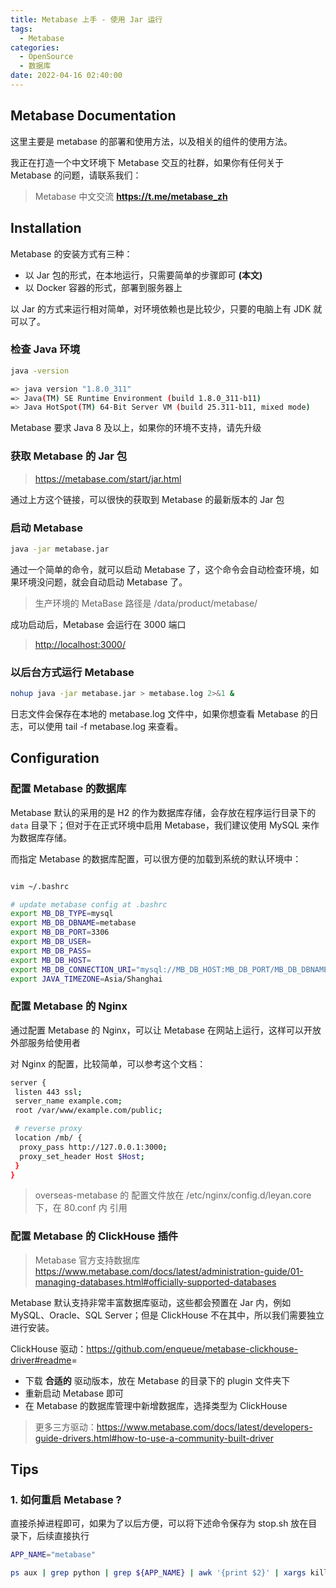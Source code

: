 ```yaml
---
title: Metabase 上手 - 使用 Jar 运行
tags: 
  - Metabase
categories:
  - OpenSource
  - 数据库
date: 2022-04-16 02:40:00
---
```


## Metabase Documentation

这里主要是 metabase 的部署和使用方法，以及相关的组件的使用方法。

我正在打造一个中文环境下 Metabase 交互的社群，如果你有任何关于 Metabase 的问题，请联系我们：

> Metabase 中文交流 **<https://t.me/metabase_zh>**

## Installation

Metabase 的安装方式有三种：

- 以 Jar 包的形式，在本地运行，只需要简单的步骤即可 **(本文)**
- 以 Docker 容器的形式，部署到服务器上

以 Jar 的方式来运行相对简单，对环境依赖也是比较少，只要的电脑上有 JDK 就可以了。

### 检查 Java 环境

```bash
java -version

=> java version "1.8.0_311"
=> Java(TM) SE Runtime Environment (build 1.8.0_311-b11)
=> Java HotSpot(TM) 64-Bit Server VM (build 25.311-b11, mixed mode)
```

Metabase 要求 Java 8 及以上，如果你的环境不支持，请先升级

### 获取 Metabase 的 Jar 包

> <https://metabase.com/start/jar.html>

通过上方这个链接，可以很快的获取到 Metabase 的最新版本的 Jar 包

### 启动 Metabase

```bash
java -jar metabase.jar
```

通过一个简单的命令，就可以启动 Metabase 了，这个命令会自动检查环境，如果环境没问题，就会自动启动 Metabase 了。

> 生产环境的 MetaBase 路径是 /data/product/metabase/

成功启动后，Metabase 会运行在 3000 端口

> <http://localhost:3000/>

### 以后台方式运行 Metabase

```bash
nohup java -jar metabase.jar > metabase.log 2>&1 &
```

日志文件会保存在本地的 metabase.log 文件中，如果你想查看 Metabase 的日志，可以使用 tail -f metabase.log 来查看。

## Configuration

### 配置 Metabase 的数据库

Metabase 默认的采用的是 H2 的作为数据库存储，会存放在程序运行目录下的 `data` 目录下；但对于在正式环境中启用 Metabase，我们建议使用 MySQL 来作为数据库存储。

而指定 Metabase 的数据库配置，可以很方便的加载到系统的默认环境中：

```bash

vim ~/.bashrc

# update metabase config at .bashrc
export MB_DB_TYPE=mysql
export MB_DB_DBNAME=metabase
export MB_DB_PORT=3306
export MB_DB_USER=
export MB_DB_PASS=
export MB_DB_HOST=
export MB_DB_CONNECTION_URI="mysql://MB_DB_HOST:MB_DB_PORT/MB_DB_DBNAME?user=MB_DB_USER&password=MB_DB_PASS"
export JAVA_TIMEZONE=Asia/Shanghai
```

### 配置 Metabase 的 Nginx

通过配置 Metabase 的 Nginx，可以让 Metabase 在网站上运行，这样可以开放外部服务给使用者

对 Nginx 的配置，比较简单，可以参考这个文档：

```bash
server {
 listen 443 ssl;
 server_name example.com;
 root /var/www/example.com/public;

 # reverse proxy
 location /mb/ {
  proxy_pass http://127.0.0.1:3000;
  proxy_set_header Host $Host;
 }
}
```

> overseas-metabase 的 配置文件放在 /etc/nginx/config.d/leyan.core 下，在 80.conf 内 引用

### 配置 Metabase 的 ClickHouse 插件

> Metabase 官方支持数据库 <https://www.metabase.com/docs/latest/administration-guide/01-managing-databases.html#officially-supported-databases>

Metabase 默认支持非常丰富数据库驱动，这些都会预置在 Jar 内，例如 MySQL、Oracle、SQL Server；但是 ClickHouse 不在其中，所以我们需要独立进行安装。

ClickHouse 驱动：<https://github.com/enqueue/metabase-clickhouse-driver#readme>=

- 下载 **合适的** 驱动版本，放在 Metabase 的目录下的 plugin 文件夹下
- 重新启动 Metabase 即可
- 在 Metabase 的数据库管理中新增数据库，选择类型为 ClickHouse

> 更多三方驱动：<https://www.metabase.com/docs/latest/developers-guide-drivers.html#how-to-use-a-community-built-driver>

## Tips

### 1. 如何重启 Metabase ?

直接杀掉进程即可，如果为了以后方便，可以将下述命令保存为 stop.sh 放在目录下，后续直接执行

```bash
APP_NAME="metabase"

ps aux | grep python | grep ${APP_NAME} | awk '{print $2}' | xargs kill -9
```
